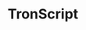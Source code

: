 ---
title: TronScript
crosslinks:
- techsupport
- sysadmin
- xkcd
- technology
- prtg
- netsec
- diginc
---
